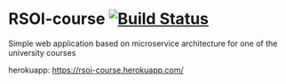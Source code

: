 # RSOI-course [![Build Status](https://travis-ci.org/sergkukuev/RSOI-course.svg?branch=master)](https://travis-ci.org/sergkukuev/RSOI-course)
Simple web application based on microservice architecture for one of the university courses

herokuapp: https://rsoi-course.herokuapp.com/

